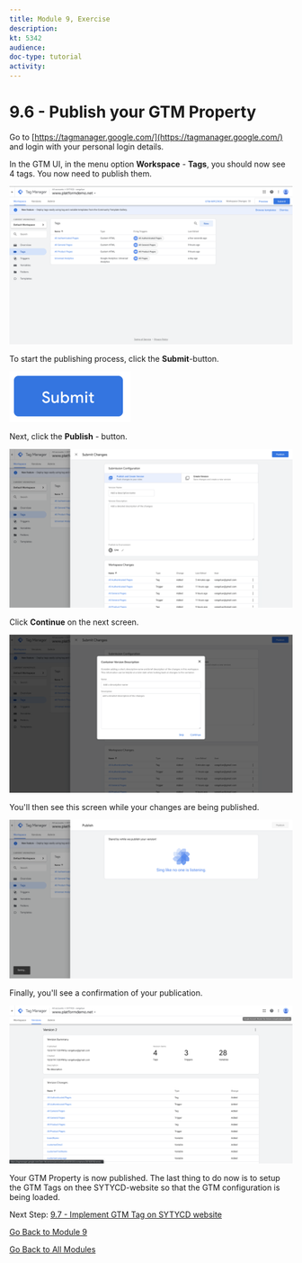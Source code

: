 ```yaml
---
title: Module 9, Exercise
description: 
kt: 5342
audience: 
doc-type: tutorial
activity: 
---
```


# 9.6 - Publish your GTM Property

Go to [https://tagmanager.google.com/](https://tagmanager.google.com/) and login with your personal login details.

In the GTM UI, in the menu option **Workspace** - **Tags**, you should now see 4 tags. You now need to publish them.

![Launch Setup](./images/workspace.png)

To start the publishing process, click the **Submit**-button.

![Launch Setup](./images/submit.png)

Next, click the **Publish** - button.

![Launch Setup](./images/publish.png)

Click **Continue** on the next screen.

![Launch Setup](./images/continue.png)

You'll then see this screen while your changes are being published.

![Launch Setup](./images/changes.png)

Finally, you'll see a confirmation of your publication.

![Launch Setup](./images/env.png)

Your GTM Property is now published. The last thing to do now is to setup the GTM Tags on thee SYTYCD-website so that the GTM configuration is being loaded.

Next Step: [9.7 - Implement GTM Tag on SYTYCD website](./ex7.md)

[Go Back to Module 9](./data-ingestion-using-google-tag-manager-and-google-analytics.md)

[Go Back to All Modules](../../README.md)
